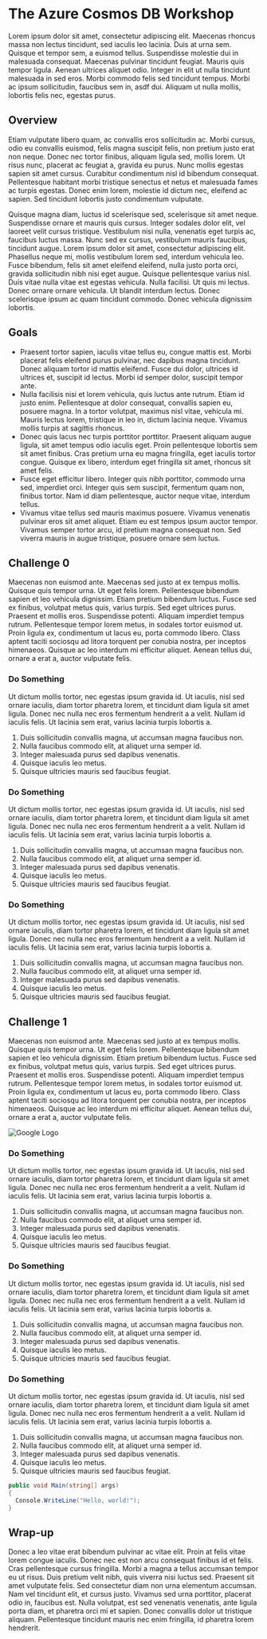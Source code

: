 # The Azure Cosmos DB Workshop

Lorem ipsum dolor sit amet, consectetur adipiscing elit. Maecenas rhoncus massa non lectus tincidunt, sed iaculis leo lacinia. Duis at urna sem. Quisque et tempor sem, a euismod tellus. Suspendisse molestie dui in malesuada consequat. Maecenas pulvinar tincidunt feugiat. Mauris quis tempor ligula. Aenean ultrices aliquet odio. Integer in elit ut nulla tincidunt malesuada in sed eros. Morbi commodo felis sed tincidunt tempus. Morbi ac ipsum sollicitudin, faucibus sem in, asdf dui. Aliquam ut nulla mollis, lobortis felis nec, egestas purus.

## Overview

Etiam vulputate libero quam, ac convallis eros sollicitudin ac. Morbi cursus, odio eu convallis euismod, felis magna suscipit felis, non pretium justo erat non neque. Donec nec tortor finibus, aliquam ligula sed, mollis lorem. Ut risus nunc, placerat ac feugiat a, gravida eu purus. Nunc mollis egestas sapien sit amet cursus. Curabitur condimentum nisl id bibendum consequat. Pellentesque habitant morbi tristique senectus et netus et malesuada fames ac turpis egestas. Donec enim lorem, molestie id dictum nec, eleifend ac sapien. Sed tincidunt lobortis justo condimentum vulputate.

Quisque magna diam, luctus id scelerisque sed, scelerisque sit amet neque. Suspendisse ornare et mauris quis cursus. Integer sodales dolor elit, vel laoreet velit cursus tristique. Vestibulum nisi nulla, venenatis eget turpis ac, faucibus luctus massa. Nunc sed ex cursus, vestibulum mauris faucibus, tincidunt augue. Lorem ipsum dolor sit amet, consectetur adipiscing elit. Phasellus neque mi, mollis vestibulum lorem sed, interdum vehicula leo. Fusce bibendum, felis sit amet eleifend eleifend, nulla justo porta orci, gravida sollicitudin nibh nisi eget augue. Quisque pellentesque varius nisl. Duis vitae nulla vitae est egestas vehicula. Nulla facilisi. Ut quis mi lectus. Donec ornare ornare vehicula. Ut blandit interdum lectus. Donec scelerisque ipsum ac quam tincidunt commodo. Donec vehicula dignissim lobortis.

## Goals

-   Praesent tortor sapien, iaculis vitae tellus eu, congue mattis est. Morbi placerat felis eleifend purus pulvinar, nec dapibus magna tincidunt. Donec aliquam tortor id mattis eleifend. Fusce dui dolor, ultrices id ultrices et, suscipit id lectus. Morbi id semper dolor, suscipit tempor ante. 
-   Nulla facilisis nisi et lorem vehicula, quis luctus ante rutrum. Etiam id justo enim. Pellentesque at dolor consequat, convallis sapien eu, posuere magna. In a tortor volutpat, maximus nisl vitae, vehicula mi. Mauris lectus lorem, tristique in leo in, dictum lacinia neque. Vivamus mollis turpis at sagittis rhoncus.
-   Donec quis lacus nec turpis porttitor porttitor. Praesent aliquam augue ligula, sit amet tempus odio iaculis eget. Proin pellentesque lobortis sem sit amet finibus. Cras pretium urna eu magna fringilla, eget iaculis tortor congue. Quisque ex libero, interdum eget fringilla sit amet, rhoncus sit amet felis. 
-   Fusce eget efficitur libero. Integer quis nibh porttitor, commodo urna sed, imperdiet orci. Integer quis sem suscipit, fermentum quam non, finibus tortor. Nam id diam pellentesque, auctor neque vitae, interdum tellus. 
-   Vivamus vitae tellus sed mauris maximus posuere. Vivamus venenatis pulvinar eros sit amet aliquet. Etiam eu est tempus ipsum auctor tempor. Vivamus semper tortor arcu, id pretium magna consequat non. Sed viverra mauris in augue tristique, posuere ornare sem luctus.

## Challenge 0

Maecenas non euismod ante. Maecenas sed justo at ex tempus mollis. Quisque quis tempor urna. Ut eget felis lorem. Pellentesque bibendum sapien et leo vehicula dignissim. Etiam pretium bibendum luctus. Fusce sed ex finibus, volutpat metus quis, varius turpis. Sed eget ultrices purus. Praesent et mollis eros. Suspendisse potenti. Aliquam imperdiet tempus rutrum. Pellentesque tempor lorem metus, in sodales tortor euismod ut. Proin ligula ex, condimentum ut lacus eu, porta commodo libero. Class aptent taciti sociosqu ad litora torquent per conubia nostra, per inceptos himenaeos. Quisque ac leo interdum mi efficitur aliquet. Aenean tellus dui, ornare a erat a, auctor vulputate felis.

### Do Something

Ut dictum mollis tortor, nec egestas ipsum gravida id. Ut iaculis, nisl sed ornare iaculis, diam tortor pharetra lorem, et tincidunt diam ligula sit amet ligula. Donec nec nulla nec eros fermentum hendrerit a a velit. Nullam id iaculis felis. Ut lacinia sem erat, varius lacinia turpis lobortis a.

1.  Duis sollicitudin convallis magna, ut accumsan magna faucibus non. 
1.  Nulla faucibus commodo elit, at aliquet urna semper id. 
1.  Integer malesuada purus sed dapibus venenatis. 
1.  Quisque iaculis leo metus. 
1.  Quisque ultricies mauris sed faucibus feugiat. 

### Do Something

Ut dictum mollis tortor, nec egestas ipsum gravida id. Ut iaculis, nisl sed ornare iaculis, diam tortor pharetra lorem, et tincidunt diam ligula sit amet ligula. Donec nec nulla nec eros fermentum hendrerit a a velit. Nullam id iaculis felis. Ut lacinia sem erat, varius lacinia turpis lobortis a.

1.  Duis sollicitudin convallis magna, ut accumsan magna faucibus non. 
1.  Nulla faucibus commodo elit, at aliquet urna semper id. 
1.  Integer malesuada purus sed dapibus venenatis. 
1.  Quisque iaculis leo metus. 
1.  Quisque ultricies mauris sed faucibus feugiat. 

### Do Something

Ut dictum mollis tortor, nec egestas ipsum gravida id. Ut iaculis, nisl sed ornare iaculis, diam tortor pharetra lorem, et tincidunt diam ligula sit amet ligula. Donec nec nulla nec eros fermentum hendrerit a a velit. Nullam id iaculis felis. Ut lacinia sem erat, varius lacinia turpis lobortis a.

1.  Duis sollicitudin convallis magna, ut accumsan magna faucibus non. 
1.  Nulla faucibus commodo elit, at aliquet urna semper id. 
1.  Integer malesuada purus sed dapibus venenatis. 
1.  Quisque iaculis leo metus. 
1.  Quisque ultricies mauris sed faucibus feugiat. 

## Challenge 1

Maecenas non euismod ante. Maecenas sed justo at ex tempus mollis. Quisque quis tempor urna. Ut eget felis lorem. Pellentesque bibendum sapien et leo vehicula dignissim. Etiam pretium bibendum luctus. Fusce sed ex finibus, volutpat metus quis, varius turpis. Sed eget ultrices purus. Praesent et mollis eros. Suspendisse potenti. Aliquam imperdiet tempus rutrum. Pellentesque tempor lorem metus, in sodales tortor euismod ut. Proin ligula ex, condimentum ut lacus eu, porta commodo libero. Class aptent taciti sociosqu ad litora torquent per conubia nostra, per inceptos himenaeos. Quisque ac leo interdum mi efficitur aliquet. Aenean tellus dui, ornare a erat a, auctor vulputate felis.

![Google Logo](https://www.google.com/images/branding/googlelogo/1x/googlelogo_color_272x92dp.png)

### Do Something

Ut dictum mollis tortor, nec egestas ipsum gravida id. Ut iaculis, nisl sed ornare iaculis, diam tortor pharetra lorem, et tincidunt diam ligula sit amet ligula. Donec nec nulla nec eros fermentum hendrerit a a velit. Nullam id iaculis felis. Ut lacinia sem erat, varius lacinia turpis lobortis a.

1.  Duis sollicitudin convallis magna, ut accumsan magna faucibus non. 
1.  Nulla faucibus commodo elit, at aliquet urna semper id. 
1.  Integer malesuada purus sed dapibus venenatis. 
1.  Quisque iaculis leo metus. 
1.  Quisque ultricies mauris sed faucibus feugiat. 

### Do Something

Ut dictum mollis tortor, nec egestas ipsum gravida id. Ut iaculis, nisl sed ornare iaculis, diam tortor pharetra lorem, et tincidunt diam ligula sit amet ligula. Donec nec nulla nec eros fermentum hendrerit a a velit. Nullam id iaculis felis. Ut lacinia sem erat, varius lacinia turpis lobortis a.

1.  Duis sollicitudin convallis magna, ut accumsan magna faucibus non. 
1.  Nulla faucibus commodo elit, at aliquet urna semper id. 
1.  Integer malesuada purus sed dapibus venenatis. 
1.  Quisque iaculis leo metus. 
1.  Quisque ultricies mauris sed faucibus feugiat. 

### Do Something

Ut dictum mollis tortor, nec egestas ipsum gravida id. Ut iaculis, nisl sed ornare iaculis, diam tortor pharetra lorem, et tincidunt diam ligula sit amet ligula. Donec nec nulla nec eros fermentum hendrerit a a velit. Nullam id iaculis felis. Ut lacinia sem erat, varius lacinia turpis lobortis a.

1.  Duis sollicitudin convallis magna, ut accumsan magna faucibus non. 
1.  Nulla faucibus commodo elit, at aliquet urna semper id. 
1.  Integer malesuada purus sed dapibus venenatis. 
1.  Quisque iaculis leo metus. 
1.  Quisque ultricies mauris sed faucibus feugiat. 

```csharp
public void Main(string[] args)
{
  Console.WriteLine("Hello, world!");
}
```

## Wrap-up

Donec a leo vitae erat bibendum pulvinar ac vitae elit. Proin at felis vitae lorem congue iaculis. Donec nec est non arcu consequat finibus id et felis. Cras pellentesque cursus fringilla. Morbi a magna a tellus accumsan tempor eu ut risus. Duis pretium velit nibh, quis viverra nisi luctus sed. Praesent sit amet vulputate felis. Sed consectetur diam non urna elementum accumsan. Nam vel tincidunt elit, et cursus justo. Vivamus sed urna porttitor, placerat odio in, faucibus est. Nulla volutpat, est sed venenatis venenatis, ante ligula porta diam, et pharetra orci mi et sapien. Donec convallis dolor ut tristique aliquam. Pellentesque tincidunt mauris nec enim fringilla, id pharetra lorem hendrerit.
